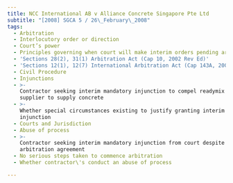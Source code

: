 ```yaml
---
title: NCC International AB v Alliance Concrete Singapore Pte Ltd
subtitle: "[2008] SGCA 5 / 26\_February\_2008"
tags:
  - Arbitration
  - Interlocutory order or direction
  - Court’s power
  - Principles governing when court will make interim orders pending arbitration
  - 'Sections 28(2), 31(1) Arbitration Act (Cap 10, 2002 Rev Ed)'
  - 'Sections 12(1), 12(7) International Arbitration Act (Cap 143A, 2002 Rev Ed)'
  - Civil Procedure
  - Injunctions
  - >-
    Contractor seeking interim mandatory injunction to compel readymix concrete
    supplier to supply concrete
  - >-
    Whether special circumstances existing to justify granting interim mandatory
    injunction
  - Courts and Jurisdiction
  - Abuse of process
  - >-
    Contractor seeking interim mandatory injunction from court despite
    arbitration agreement
  - No serious steps taken to commence arbitration
  - Whether contractor\'s conduct an abuse of process

---
```


